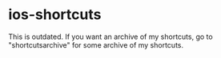 # ios-shortcuts

This is outdated. If you want an archive of my shortcuts, go to "shortcutsarchive" for some archive of my shortcuts.
